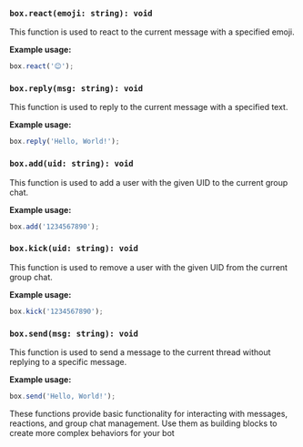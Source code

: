 ### `box.react(emoji: string): void`
This function is used to react to the current message with a specified emoji.

**Example usage:**
```javascript
box.react('😊');
```

### `box.reply(msg: string): void`
This function is used to reply to the current message with a specified text.

**Example usage:**
```javascript
box.reply('Hello, World!');
```

### `box.add(uid: string): void`
This function is used to add a user with the given UID to the current group chat.

**Example usage:**
```javascript
box.add('1234567890');
```

### `box.kick(uid: string): void`
This function is used to remove a user with the given UID from the current group chat.

**Example usage:**
```javascript
box.kick('1234567890');
```

### `box.send(msg: string): void`
This function is used to send a message to the current thread without replying to a specific message.

**Example usage:**
```javascript
box.send('Hello, World!');
```

These functions provide basic functionality for interacting with messages, reactions, and group chat management. Use them as building blocks to create more complex behaviors for your bot
